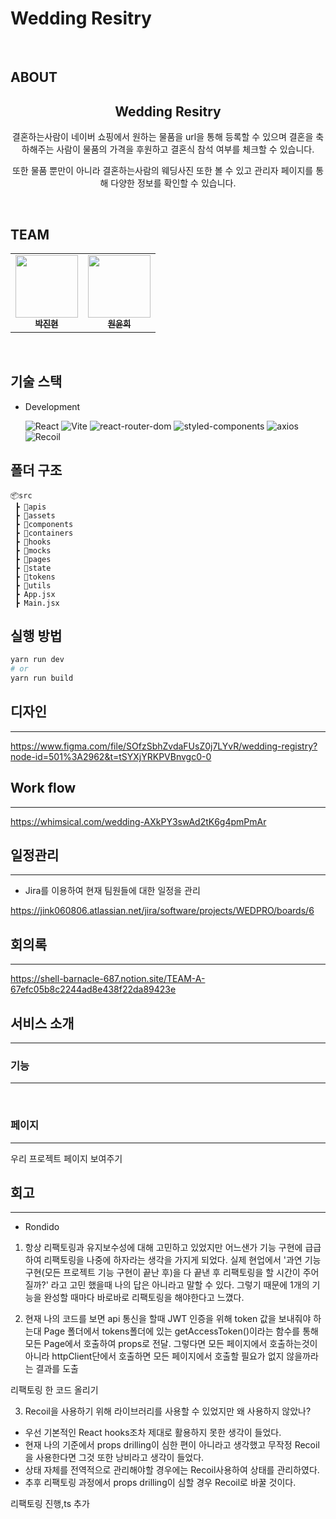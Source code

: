 # Wedding Resitry

<br />



## ABOUT

<div align='center'>
    <h2> Wedding Resitry</h2>
    <p>결혼하는사람이 네이버 쇼핑에서 원하는 물품을 url을 통해 등록할 수 있으며 결혼을 축하해주는 사람이 물품의 가격을 후원하고 결혼식 참석 여부를 체크할 수 있습니다.</p>
    <p>또한 물품 뿐만이 아니라 결혼하는사람의 웨딩사진 또한 볼 수 있고 관리자 페이지를 통해 다양한 정보를 확인할 수 있습니다.</p>
    <br />    
</div>

## TEAM

<div align='center'>
<table> 
  <tbody>
    <tr>            
       <td align="center"><a href="https://github.com/rondido"><img src="https://avatars.githubusercontent.com/u/55516901?v=4" width="100px;" alt=""/><br /><sub><b>박진현</b></sub></a><br /></td>
       <td align="center"><a href="https://github.com/YunHeeW"><img src="https://avatars.githubusercontent.com/u/102518144?v=4" width="100px;" alt=""/><br /><sub><b>원윤희</b></sub></a><br /></td>            
    </tr>
  </tbody>
</table>
</div>

<br />

## 기술 스택

- Development

  ![React](https://img.shields.io/badge/React-18.2.0-1E90FF?logo=React)
  ![Vite](https://img.shields.io/badge/Vite-4.1.0-C8C8FF?logo=Vite)
  ![react-router-dom](https://img.shields.io/badge/react--router-6.14.1-CA4245?logo=reactRouter)
  ![styled-components](https://img.shields.io/badge/styled--components%2Fcss-1.12.0-28A745?logo=styled-components)
  ![axios](https://img.shields.io/badge/axios-1.4.0-%23671DDF?logo=axios&logoColor=%23671DDF)
  ![Recoil](https://img.shields.io/badge/Recoil--0.7.7-1E90FF?logo=Recoil&logoColor=white)

## 폴더 구조

```
📦src
 ┣ 📂apis
 ┣ 📂assets
 ┣ 📂components
 ┣ 📂containers
 ┣ 📂hooks
 ┣ 📂mocks
 ┣ 📂pages
 ┣ 📂state
 ┣ 📂tokens
 ┣ 📂utils
 ┣ App.jsx
 ┣ Main.jsx

```

## 실행 방법

```bash
yarn run dev
# or
yarn run build

```

## 디자인
---

https://www.figma.com/file/SOfzSbhZvdaFUsZ0j7LYvR/wedding-registry?node-id=501%3A2962&t=tSYXjYRKPVBnvgc0-0



## Work flow
---

https://whimsical.com/wedding-AXkPY3swAd2tK6g4pmPmAr



## 일정관리
---

- Jira를 이용하여 현재 팀원들에 대한 일정을 관리

https://jink060806.atlassian.net/jira/software/projects/WEDPRO/boards/6

## 회의록
---

https://shell-barnacle-687.notion.site/TEAM-A-67efc05b8c2244ad8e438f22da89423e

## 서비스 소개
---

### 기능
---

<br />

### 페이지
---

우리 프로젝트 페이지 보여주기


## 회고
---

- Rondido

1. 항상 리팩토링과 유지보수성에 대해 고민하고 있었지만  어느샌가 기능 구현에 급급하여 리팩토링을 나중에 하자라는 생각을 가지게 되었다. 실제 현업에서 '과연 기능 구현(모든 프로젝트 기능 구현이 끝난 후)을 다 끝낸 후 리팩토링을 할 시간이 주어질까?' 라고 고민 했을때 나의 답은 아니라고 말할 수 있다. 그렇기 때문에 1개의 기능을 완성할 때마다 바로바로 리팩토링을 해야한다고 느꼈다.

2. 현재 나의 코드를 보면 api 통신을 할때 JWT 인증을 위해 token 값을 보내줘야 하는대 Page 폴더에서 tokens폴더에 있는 getAccessToken()이라는 함수를 통해 모든 Page에서 호출하여 props로 전달. 그렇다면 모든 페이지에서 호출하는것이 아니라 httpClient단에서 호출하면 모든 페이지에서 호출할 필요가 없지 않을까라는 결과를 도출

리팩토링 한 코드 올리기
   

3. Recoil을 사용하기 위해 라이브러리를 사용할 수 있었지만 왜 사용하지 않았나?   
  - 우선 기본적인 React hooks조차 제대로 활용하지 못한 생각이 들었다.
  - 현재 나의 기준에서 props drilling이 심한 편이 아니라고 생각했고 무작정 Recoil을 사용한다면 그것 또한 낭비라고 생각이 들었다.
  - 상태 자체를 전역적으로 관리해야할 경우에는 Recoil사용하여 상태를 관리하였다.
  - 추후 리팩토링 과정에서 props drilling이 심할 경우 Recoil로 바꿀 것이다.


리팩토링 진행,ts 추가





